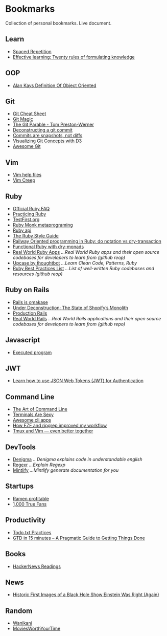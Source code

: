# Bookmarks
Collection of personal bookmarks. Live document.

## Learn

* [Spaced Repetition](https://www.executeprogram.com/spaced-repetition)
* [Effective learning: Twenty rules of formulating knowledge](https://www.supermemo.com/en/archives1990-2015/articles/20rules)

## OOP
* [Alan Kays Definition Of Object Oriented](https://wiki.c2.com/?AlanKaysDefinitionOfObjectOriented)

## Git

* [Git Cheat Sheet](http://ndpsoftware.com/git-cheatsheet.html#loc=remote_repo;)
* [Git Magic](http://www-cs-students.stanford.edu/~blynn/gitmagic/pr01.html)
* [The Git Parable - Tom Preston-Werner](https://tom.preston-werner.com/2009/05/19/the-git-parable.html)
* [Deconstructing a git commit](https://krishnabiradar.com/blogs/deconstructing-a-git-commit/)
* [Commits are snapshots, not diffs](https://github.blog/2020-12-17-commits-are-snapshots-not-diffs/)
* [Visualizing Git Concepts with D3](https://onlywei.github.io/explain-git-with-d3/)
* [Awesome Git](https://github.com/dictcp/awesome-git)

## Vim

* [Vim help files](https://vimhelp.org/)
* [Vim Creep](https://rudism.com/vim-creep/)

## Ruby

* [Official Ruby FAQ](https://www.ruby-lang.org/en/documentation/faq/)
* [Practicing Ruby](https://practicingruby.com/)
* [TestFirst.org](http://testfirst.org/)
* [Ruby Monk metaprograming](https://rubymonk.com/)
* [Ruby api](https://rubyapi.org/)
* [The Ruby Style Guide](https://github.com/rubocop/ruby-style-guide)
* [Railway Oriented programming in Ruby: do notation vs dry-transaction](https://www.morozov.is/2018/05/27/do-notation-ruby.html)
* [Functional Ruby with dry-monads](https://humanreadablemag.com/issues/0/articles/functional-ruby-with-dry-monads/)
* [Real World Ruby Apps](https://github.com/jeromedalbert/real-world-ruby-apps) _...Real World Ruby apps and their open source codebases for developers to learn from (github reop)_
* [Upcase by thoughtbot](https://thoughtbot.com/upcase) _...Learn Clean Code, Patterns, Ruby_
* [Ruby Best Practices List](https://github.com/hexdevs/ruby-best-practices-list) _...List of well-written Ruby codebases and resources (github reop)_

## Ruby on Rails

* [Rails is omakase](https://dhh.dk/2012/rails-is-omakase.html)
* [Under Deconstruction: The State of Shopify’s Monolith](https://shopify.engineering/shopify-monolith)
* [Production Rails](https://github.com/ankane/production_rails)
* [Real World Rails](https://github.com/eliotsykes/real-world-rails) _...Real World Rails applications and their open source codebases for developers to learn from (github repo)_

## Javascript

* [Executed program](https://www.executeprogram.com)

## JWT

* [Learn how to use JSON Web Tokens (JWT) for Authentication](https://github.com/dwyl/learn-json-web-tokens/blob/master/README.md)

## Command Line

* [The Art of Command Line](https://github.com/jlevy/the-art-of-command-line)
* [Terminals Are Sexy](https://terminalsare.sexy/)
* [Awesome cli apps](https://github.com/agarrharr/awesome-cli-apps)
* [How FZF and ripgrep improved my workflow](https://sidneyliebrand.io/blog/how-fzf-and-ripgrep-improved-my-workflow)
* [Tmux and Vim — even better together](https://www.bugsnag.com/blog/tmux-and-vim)

## DevTools

* [Denigma](https://denigma.app) _...Denigma explains code in understandable english_
* [Regexr](https://regexr.com) _...Explain Regexp_
* [Mintlify](https://www.mintlify.com) _...Mintlify generate documentation for you_

## Startups

* [Ramen profitable](http://paulgraham.com/ramenprofitable.html)
* [1,000 True Fans](https://kk.org/thetechnium/1000-true-fans/)

## Productivity

* [Todo.txt Practices](https://joehallenbeck.com/todo-txt-practices/)
* [GTD in 15 minutes – A Pragmatic Guide to Getting Things Done](https://hamberg.no/gtd/)

## Books

* [HackerNews Readings](https://hacker-recommended-books.vercel.app/category/0/all-time/page/0/0)

## News

* [Historic First Images of a Black Hole Show Einstein Was Right (Again)](https://www.space.com/black-hole-event-horizon-images-einstein.html)

## Random

* [Wanikani](https://www.wanikani.com)
* [MoviesWorthYourTime](https://www.youtube.com/user/MoviesWorthYourTime/videos)